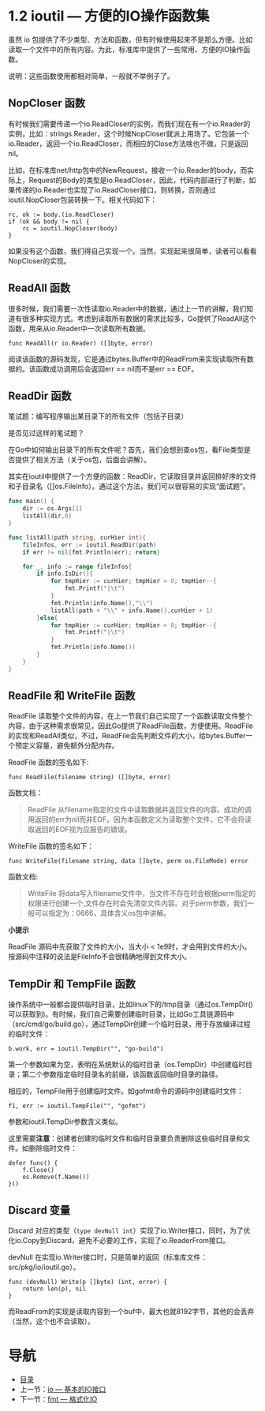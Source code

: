 # 1.2 ioutil — 方便的IO操作函数集 #

虽然 io 包提供了不少类型、方法和函数，但有时候使用起来不是那么方便。比如读取一个文件中的所有内容。为此，标准库中提供了一些常用、方便的IO操作函数。

说明：这些函数使用都相对简单，一般就不举例子了。

## NopCloser 函数 ##

有时候我们需要传递一个io.ReadCloser的实例，而我们现在有一个io.Reader的实例，比如：strings.Reader，这个时候NopCloser就派上用场了。它包装一个io.Reader，返回一个io.ReadCloser，而相应的Close方法啥也不做，只是返回nil。

比如，在标准库net/http包中的NewRequest，接收一个io.Reader的body，而实际上，Request的Body的类型是io.ReadCloser，因此，代码内部进行了判断，如果传递的io.Reader也实现了io.ReadCloser接口，则转换，否则通过ioutil.NopCloser包装转换一下。相关代码如下：

	rc, ok := body.(io.ReadCloser)
	if !ok && body != nil {
		rc = ioutil.NopCloser(body)
	}

如果没有这个函数，我们得自己实现一个。当然，实现起来很简单，读者可以看看NopCloser的实现。

## ReadAll 函数 ##

很多时候，我们需要一次性读取io.Reader中的数据，通过上一节的讲解，我们知道有很多种实现方式。考虑到读取所有数据的需求比较多，Go提供了ReadAll这个函数，用来从io.Reader中一次读取所有数据。

	func ReadAll(r io.Reader) ([]byte, error)

阅读该函数的源码发现，它是通过bytes.Buffer中的ReadFrom来实现读取所有数据的。该函数成功调用后会返回err == nil而不是err == EOF。

## ReadDir 函数 ##

笔试题：编写程序输出某目录下的所有文件（包括子目录）

是否见过这样的笔试题？

在Go中如何输出目录下的所有文件呢？首先，我们会想到查os包，看File类型是否提供了相关方法（关于os包，后面会讲解）。

其实在ioutil中提供了一个方便的函数：ReadDir，它读取目录并返回排好序的文件和子目录名（[]os.FileInfo）。通过这个方法，我们可以很容易的实现“面试题”。

```go	
func main() {
	dir := os.Args[1]
	listAll(dir,0)
}

func listAll(path string, curHier int){
	fileInfos, err := ioutil.ReadDir(path)
	if err != nil{fmt.Println(err); return}

	for _, info := range fileInfos{
		if info.IsDir(){
			for tmpHier := curHier; tmpHier > 0; tmpHier--{
				fmt.Printf("|\t")
			}
			fmt.Println(info.Name(),"\\")
			listAll(path + "\\" + info.Name(),curHier + 1)
		}else{
			for tmpHier := curHier; tmpHier > 0; tmpHier--{
				fmt.Printf("|\t")
			}
			fmt.Println(info.Name())
		}
	}
}
```

## ReadFile 和 WriteFile 函数 ##

ReadFile 读取整个文件的内容，在上一节我们自己实现了一个函数读取文件整个内容，由于这种需求很常见，因此Go提供了ReadFile函数，方便使用。ReadFile的实现和ReadAll类似，不过，ReadFile会先判断文件的大小，给bytes.Buffer一个预定义容量，避免额外分配内存。

ReadFile 函数的签名如下:

	func ReadFile(filename string) ([]byte, error)

函数文档：

> ReadFile 从filename指定的文件中读取数据并返回文件的内容。成功的调用返回的err为nil而非EOF。因为本函数定义为读取整个文件，它不会将读取返回的EOF视为应报告的错误。

WriteFile 函数的签名如下：

	func WriteFile(filename string, data []byte, perm os.FileMode) error

函数文档:

> WriteFile 将data写入filename文件中，当文件不存在时会根据perm指定的权限进行创建一个,文件存在时会先清空文件内容。对于perm参数，我们一般可以指定为：0666，具体含义os包中讲解。

**小提示**

ReadFile 源码中先获取了文件的大小，当大小 < 1e9时，才会用到文件的大小。按源码中注释的说法是FileInfo不会很精确地得到文件大小。

## TempDir 和 TempFile 函数 ##

操作系统中一般都会提供临时目录，比如linux下的/tmp目录（通过os.TempDir()可以获取到)。有时候，我们自己需要创建临时目录，比如Go工具链源码中（src/cmd/go/build.go），通过TempDir创建一个临时目录，用于存放编译过程的临时文件：

	b.work, err = ioutil.TempDir("", "go-build")

第一个参数如果为空，表明在系统默认的临时目录（os.TempDir）中创建临时目录；第二个参数指定临时目录名的前缀，该函数返回临时目录的路径。

相应的，TempFile用于创建临时文件。如gofmt命令的源码中创建临时文件：

	f1, err := ioutil.TempFile("", "gofmt")

参数和ioutil.TempDir参数含义类似。

这里需要**注意**：创建者创建的临时文件和临时目录要负责删除这些临时目录和文件。如删除临时文件：
	
	defer func() {
		f.Close()
		os.Remove(f.Name())
	}()

## Discard 变量 ##

Discard 对应的类型（`type devNull int`）实现了io.Writer接口，同时，为了优化io.Copy到Discard，避免不必要的工作，实现了io.ReaderFrom接口。

devNull 在实现io.Writer接口时，只是简单的返回（标准库文件：src/pkg/io/ioutil.go）。

	func (devNull) Write(p []byte) (int, error) {
		return len(p), nil
	}

而ReadFrom的实现是读取内容到一个buf中，最大也就8192字节，其他的会丢弃（当然，这个也不会读取）。

# 导航 #

- [目录](/preface.md)
- 上一节：[io — 基本的IO接口](01.1.md)
- 下一节：[fmt — 格式化IO](01.3.md)
